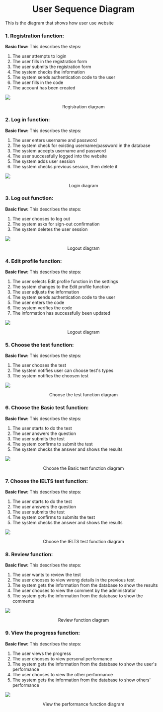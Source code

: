 <h1 align="center">User Sequence Diagram</h1> 

This is the diagram that shows how user use website

### 1. Registration function:

**Basic flow:**
This describes the steps:

1. The user attempts to login
2. The user fills in the registration form
3. The user submits the registration form
4. The system checks the information
5. The system sends authentication code to the user
6. The user fills in the code
7. The account has been created

<img src=/export/1.Registration.png>
<p align="center"> Registration diagram </p>

### 2. Log in function:
**Basic flow:**
This describes the steps:
1. The user enters username and password
2. The system check for existing username/password in the database
3. The system accepts username and password
4. The user successfully logged into the website
5. The system adds user session 
6. The system checks previous session, then delete it

<img src=/export/2.Login.png>
<p align="center"> Login diagram </p>

### 3. Log out function:
**Basic flow:**
This describes the steps:
1. The user chooses to log out
2. The system asks for sign-out confirmation
3. The system deletes the user session

<img src=/export/3.Logout.png>
<p align="center"> Logout diagram </p>

### 4. Edit profile function:
**Basic flow:**
This describes the steps:
1. The user selects Edit profile function in the settings
2. The system changes to the Edit profile function
3. The user adjusts the information
4. The system sends authentication code to the user
5. The user enters the code
6. The system verifies the code
7. The information has successfully been updated

<img src=/export/4.EditProfile.png>
<p align="center"> Logout diagram </p>

### 5. Choose the test function:
**Basic flow:**
This describes the steps:
1. The user chooses the test
2. The system notifies user can choose test's types
3. The system notifies the choosen test

<img src=/export/5.Choosethetest.png>
<p align="center"> Choose the test function diagram</p>

### 6. Choose the Basic test function:
**Basic flow:**
This describes the steps:
1. The user starts to do the test
2. The user answers the question
3. The user submits the test
4. The system confirms to submit the test
5. The system checks the answer and shows the results

<img src=/export/6.BasicTest.png>
<p align="center"> Choose the Basic test function diagram </p>

### 7. Choose the IELTS test function:
**Basic flow:**
This describes the steps:
1. The user starts to do the test
2. The user answers the question
3. The user submits the test
4. The system confirms to submits the test
5. The system checks the answer and shows the results

<img src=/export/7.IELTStest.png>
<p align="center"> Choose the IELTS test function diagram </p>

### 8. Review function:
**Basic flow:**
This describes the steps:
1. The user wants to review the test
2. The user chooses to view wrong details in the previous test
3. The system gets the information from the database to show the results
4. The user chooses to view the comment by the administrator
5. The system gets the information from the database to show the comments

<img src=/export/8.Review.png>
<p align="center"> Review function diagram </p>

### 9. View the progress function:
**Basic flow:**
This describes the steps:
1. The user views the progress
2. The user chooses to view personal performance
3. The system gets the information from the database to show the user's performance
4. The user chooses to view the other performance
5. The system gets the information from the database to show others' performance

<img src=/export/9.Viewtheprogress.png>
<p align="center"> View the performance function diagram </p>
